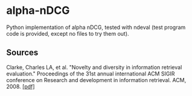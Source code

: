 # alpha-nDCG

Python implementation of alpha nDCG, tested with ndeval (test program code is provided, except no files to try them out).

## Sources
Clarke, Charles LA, et al. "Novelty and diversity in information retrieval evaluation." Proceedings of the 31st annual international ACM SIGIR conference on Research and development in information retrieval. ACM, 2008. [\[pdf\]](http://plg.uwaterloo.ca/~gvcormac/novelty.pdf)
